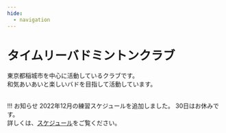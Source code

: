 ```yaml
---
hide:
  - navigation
---
```

# タイムリーバドミントンクラブ
東京都稲城市を中心に活動しているクラブです。  
和気あいあいと楽しいバドを目指して活動しています。  
</br>

!!! お知らせ
    2022年12月の練習スケジュールを追加しました。
    30日はお休みです。  
    詳しくは、[スケジュール](./schedule.md)をご覧ください。